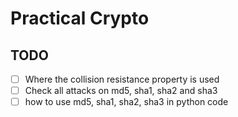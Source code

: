 # Practical Crypto

## TODO

 - [ ] Where the collision resistance property is used
 - [ ] Check all attacks on md5, sha1, sha2 and sha3
 - [ ] how to use md5, sha1, sha2, sha3 in python code 
